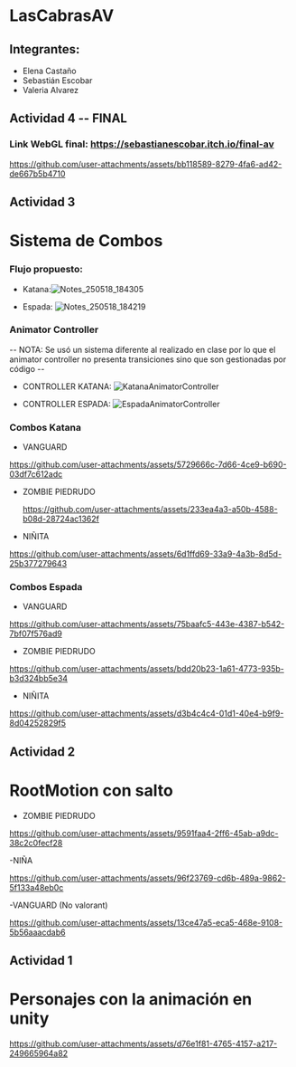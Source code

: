 # LasCabrasAV

## Integrantes:

- Elena Castaño
- Sebastián Escobar
- Valeria Alvarez

## Actividad 4 -- FINAL

### Link WebGL final: https://sebastianescobar.itch.io/final-av

https://github.com/user-attachments/assets/bb118589-8279-4fa6-ad42-de667b5b4710


## Actividad 3

# Sistema de Combos

### Flujo propuesto:
- Katana:![Notes_250518_184305](https://github.com/user-attachments/assets/14a81084-81c6-4ed5-8540-f2d86b116544)

- Espada: ![Notes_250518_184219](https://github.com/user-attachments/assets/14cbd27c-0ff6-462b-a773-cb29bbd7686f)


### Animator Controller
-- NOTA: Se usó un sistema diferente al realizado en clase por lo que el animator controller no presenta transiciones sino que son gestionadas por código -- 


- CONTROLLER KATANA: ![KatanaAnimatorController](https://github.com/user-attachments/assets/0ccae04d-9d60-48a4-92d1-4b379c8b0aeb)

- CONTROLLER ESPADA: ![EspadaAnimatorController](https://github.com/user-attachments/assets/fb3f205e-8395-48fd-910a-8088e7fb7c8a)




### Combos Katana

- VANGUARD
  
https://github.com/user-attachments/assets/5729666c-7d66-4ce9-b690-03df7c612adc

- ZOMBIE PIEDRUDO
  
  https://github.com/user-attachments/assets/233ea4a3-a50b-4588-b08d-28724ac1362f

- NIÑITA
  
https://github.com/user-attachments/assets/6d1ffd69-33a9-4a3b-8d5d-25b377279643


  ### Combos Espada

- VANGUARD
  
https://github.com/user-attachments/assets/75baafc5-443e-4387-b542-7bf07f576ad9

- ZOMBIE PIEDRUDO
  
https://github.com/user-attachments/assets/bdd20b23-1a61-4773-935b-b3d324bb5e34

- NIÑITA
  
https://github.com/user-attachments/assets/d3b4c4c4-01d1-40e4-b9f9-8d04252829f5


## Actividad 2

# RootMotion con salto

- ZOMBIE PIEDRUDO

https://github.com/user-attachments/assets/9591faa4-2ff6-45ab-a9dc-38c2c0fecf28


-NIÑA

https://github.com/user-attachments/assets/96f23769-cd6b-489a-9862-5f133a48eb0c

-VANGUARD (No valorant)

https://github.com/user-attachments/assets/13ce47a5-eca5-468e-9108-5b56aaacdab6



## Actividad 1

# Personajes con la animación en unity


https://github.com/user-attachments/assets/d76e1f81-4765-4157-a217-249665964a82

